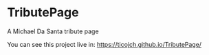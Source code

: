 # TributePage
A Michael Da Santa tribute page

You can see this project live in: https://ticojch.github.io/TributePage/
